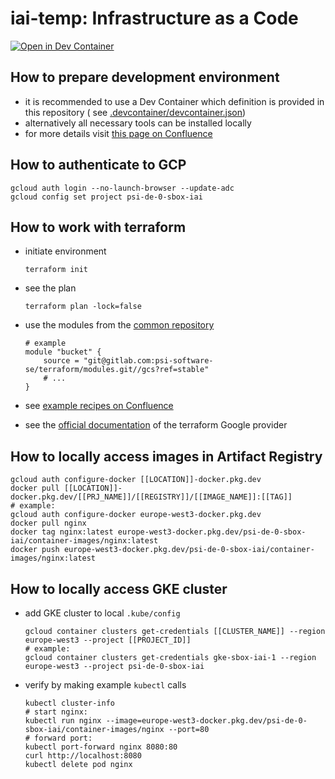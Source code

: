 # iai-temp: Infrastructure as a Code

[![Open in Dev Container](https://img.shields.io/static/v1?label=Dev%20Containers&message=Open%20in%20Dev%20Container&color=green)](https://vscode.dev/redirect?url=vscode://ms-vscode-remote.remote-containers/cloneInVolume?url=git@gitlab.com:psi-software-se/terraform/teams/sbox/iai.git)

## How to prepare development environment

* it is recommended to use a Dev Container which definition is provided in this repository (
  see [.devcontainer/devcontainer.json](.devcontainer/devcontainer.json))
* alternatively all necessary tools can be installed locally
* for more details visit [this page on Confluence](https://intranet-psise.atlassian.net/wiki/x/f3ERAw)

## How to authenticate to GCP

```shell
gcloud auth login --no-launch-browser --update-adc
gcloud config set project psi-de-0-sbox-iai
```

## How to work with terraform

* initiate environment

    ```shell
    terraform init
    ```

* see the plan

    ```shell
    terraform plan -lock=false
    ```

* use the modules from the [common repository](https://gitlab.com/psi-software-se/terraform/modules)

    ```hcl
    # example
    module "bucket" {
        source = "git@gitlab.com:psi-software-se/terraform/modules.git//gcs?ref=stable"
        # ...
    }
    ```

* see [example recipes on Confluence](https://intranet-psise.atlassian.net/wiki/x/zXERAw)
* see the [official documentation](https://registry.terraform.io/providers/hashicorp/google/latest/docs) of
  the terraform Google provider

## How to locally access images in Artifact Registry

```shell
gcloud auth configure-docker [[LOCATION]]-docker.pkg.dev
docker pull [[LOCATION]]-docker.pkg.dev/[[PRJ_NAME]]/[[REGISTRY]]/[[IMAGE_NAME]]:[[TAG]]
# example:
gcloud auth configure-docker europe-west3-docker.pkg.dev
docker pull nginx
docker tag nginx:latest europe-west3-docker.pkg.dev/psi-de-0-sbox-iai/container-images/nginx:latest
docker push europe-west3-docker.pkg.dev/psi-de-0-sbox-iai/container-images/nginx:latest
```

## How to locally access GKE cluster

* add GKE cluster to local `.kube/config`

    ```shell
    gcloud container clusters get-credentials [[CLUSTER_NAME]] --region europe-west3 --project [[PROJECT_ID]]
    # example:
    gcloud container clusters get-credentials gke-sbox-iai-1 --region europe-west3 --project psi-de-0-sbox-iai
    ```

* verify by making example `kubectl` calls

    ```shell
    kubectl cluster-info
    # start nginx:
    kubectl run nginx --image=europe-west3-docker.pkg.dev/psi-de-0-sbox-iai/container-images/nginx --port=80
    # forward port:
    kubectl port-forward nginx 8080:80
    curl http://localhost:8080
    kubectl delete pod nginx
    ```

